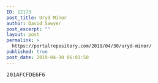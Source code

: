 ```yaml
---
ID: 12173
post_title: Uryd Minor
author: David Sawyer
post_excerpt: ""
layout: post
permalink: >
  https://portalrepository.com/2019/04/30/uryd-minor/
published: true
post_date: 2019-04-30 06:01:50
---
```

<pre>201AFCFDE6F6</pre>